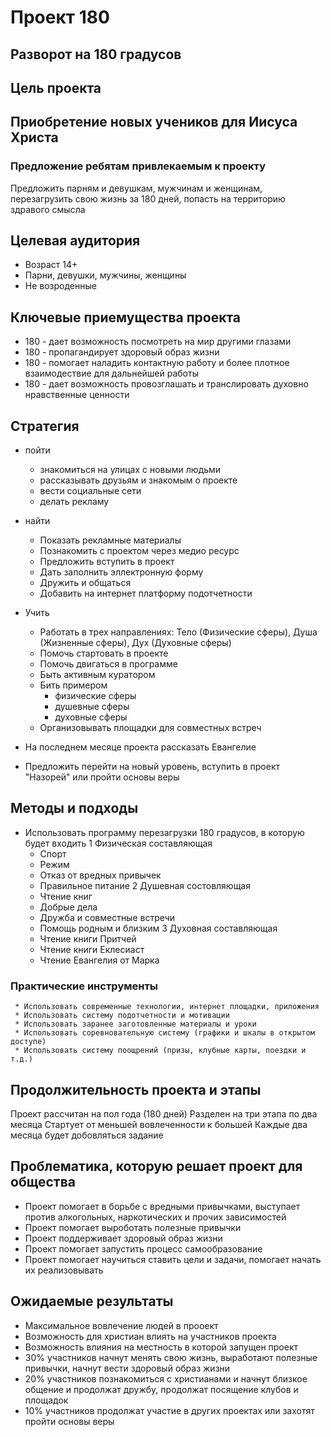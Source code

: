 # Проект 180 

Разворот на 180 градусов
--------------

## Цель проекта 
Приобретение новых учеников для Иисуса Христа
--------------

### Предложение ребятам привлекаемым к проекту
Предложить парням и девушкам, мужчинам и женщинам, перезагрузить свою жизнь за 180 дней, попасть на территорию здравого смысла 

## Целевая аудитория
* Возраст 14+ 
* Парни, девушки, мужчины, женщины
* Не возроденные 

## Ключевые приемущества проекта
* 180 - дает возможность посмотреть на мир другими глазами
* 180 - пропагандирует здоровый образ жизни
* 180 - помогает наладить контактную работу и более плотное взаимодествие для дальнейшей работы
* 180 - дает возможность провозглашать и транслировать духовно нравственные ценности

## Стратегия 
* пойти 
   * знакомиться на улицах с новыми людьми
   * рассказывать друзьям и знакомым о проекте 
   * вести социальные сети
   * делать рекламу

* найти 
   * Показать рекламные материалы 
   * Познакомить с проектом через медио ресурс
   * Предложить вступить в проект 
   * Дать заполнить эллектронную форму
   * Дружить и общаться
   * Добавить на интернет платформу подотчетности

* Учить 
   * Работать в трех направлениях: Тело (Физические сферы), Душа (Жизненные сферы), Дух (Духовные сферы)
   * Помочь стартовать в проекте
   * Помочь двигаться в программе 
   * Быть активным куратором
   * Бить примером
      * физические сферы
      * душевные сферы
      * духовные сферы
   * Организовывать площадки для совместных встреч   

* На последнем месяце проекта рассказать Евангелие 

* Предложить перейти на новый уровень, вступить в проект "Назорей" или пройти основы веры

## Методы и подходы
 * Использовать программу перезагрузки 180 градусов, в которую будет входить
  1 Физическая составляющая
   * Спорт
   * Режим
   * Отказ от вредных привычек
   * Правильное питание
  2 Душевная состовляющая 
   * Чтение книг
   * Добрые дела
   * Дружба и совместные встречи
   * Помощь родным и близким
  3 Духовная составляющая
   * Чтение книги Притчей
   * Чтение книги Еклесиаст
   * Чтение Евангелия от Марка
### Практические инструменты   
     * Использовать современные технологии, интернет площадки, приложения
     * Использовать систему подотчетности и мотивации
     * Использовать заранее заготовленные материалы и уроки
     * Использовать соревновательную систему (графики и шкалы в открытом доступе)
     * Использовать систему поощрений (призы, клубные карты, поездки и т.д.)


## Продолжительность проекта и этапы 

Проект рассчитан на пол года (180 дней)
Разделен на три этапа по два месяца 
Стартует от меньшей вовлеченности к большей
Каждые два месяца будет добовляться задание

## Проблематика, которую решает проект для общества
  * Проект помогает в борьбе с вредными привычками, выступает против алкогольных, наркотических и прочих зависимостей
  * Проект помогает выроботать полезные привычки
  * Проект поддерживает здоровый образ жизни
  * Проект помогает запустить процесс самообразование
  * Проект помогает научиться ставить цели и задачи, помогает начать их реализовывать

 ## Ожидаемые результаты
   * Максимальное вовлечение людей в прооект
   * Возможность для христиан влиять на участников проекта
   * Возможность влияния на местность в которой запущен проект
   * 30% участников начнут менять свою жизнь, выработают полезные привычки, начнут вести здоровый образ жизни
   * 20% участников познакомиться с христианами и начнут близкое общение и продолжат дружбу, продолжат посящение клубов и площадок
   * 10% участников продолжат участие в других проектах или захотят пройти основы веры  





